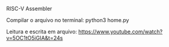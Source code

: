 RISC-V Assembler

Compilar o arquivo no terminal:
python3 home.py


Leitura e escrita em arquivo:
https://www.youtube.com/watch?v=5OC1tO5iGIA&t=24s